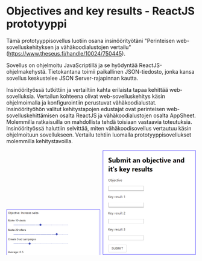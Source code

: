 # Objectives and key results - ReactJS prototyyppi

Tämä prototyyppisovellus luotiin osana insinöörityötäni "Perinteisen web-sovelluskehityksen 
ja vähäkoodialustojen vertailu" (https://www.theseus.fi/handle/10024/750445).

Sovellus on ohjelmoitu JavaScriptillä ja se hyödyntää ReactJS-ohjelmakehystä. Tietokantana toimii paikallinen JSON-tiedosto, jonka kansa sovellus keskustelee JSON Server-rajapinnan kautta.

Insinöörityössä tutkittiin ja vertailtiin kahta erilaista tapaa kehittää web-sovelluksia. Vertailun kohteena olivat web-sovelluskehitys käsin ohjelmoimalla ja konfigurointiin perustuvat vähäkoodialustat. Insinöörityöhön valitut kehitystapojen edustajat ovat perinteisen web-sovelluskehittämisen osalta ReactJS ja vähäkoodialustojen osalta AppSheet. Molemmilla ratkaisuilla on mahdollista tehdä toisiaan vastaavia toteutuksia. Insinöörityössä haluttiin selvittää, miten vähäkoodisovellus vertautuu käsin ohjelmoituun sovellukseen. Vertailu tehtiin luomalla prototyyppisovellukset molemmilla kehitystavoilla.

<img alt="Key Result" width="250px" src="keyresult.png" /> <img alt="OKR Form" width="250px" src="form.png" />
